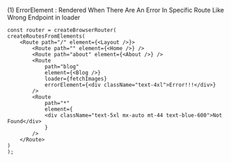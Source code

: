(1) ErrorElement : Rendered When There Are An Error In Specific Route Like Wrong Endpoint in loader

    const router = createBrowserRouter(
    createRoutesFromElements(
        <Route path="/" element={<Layout />}>
            <Route path="" element={<Home />} />
            <Route path="about" element={<About />} />
            <Route
                path="blog"
                element={<Blog />}
                loader={fetchImages}
                errorElement={<div className="text-4xl">Error!!!</div>}
            />
            <Route
                path="*"
                element={
                <div className="text-5xl mx-auto mt-44 text-blue-600">Not Found</div>
                }
            />
        </Route>
    )
    );
